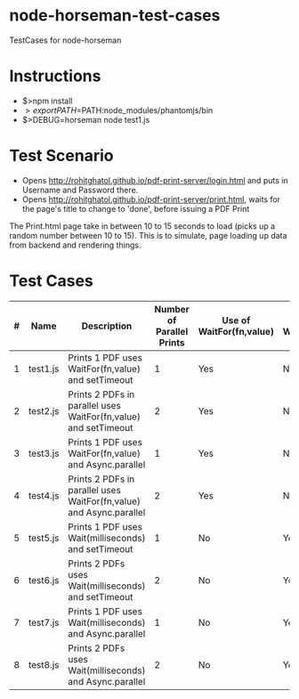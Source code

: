 # node-horseman-test-cases
TestCases for node-horseman

# Instructions

* $>npm install
* $>export PATH=$PATH:node_modules/phantomjs/bin 
* $>DEBUG=horseman node test1.js

# Test Scenario

* Opens http://rohitghatol.github.io/pdf-print-server/login.html and puts in Username and Password there. 
* Opens http://rohitghatol.github.io/pdf-print-server/print.html, waits for the page's title to change to 'done', before issuing a PDF Print

The Print.html page take in between 10 to 15 seconds to load (picks up a random number between 10 to 15). This is to simulate, page loading up data from backend and rendering things.

# Test Cases

|#   | Name | Description | Number of Parallel Prints   | Use of WaitFor(fn,value)   | Use of Wait(milliseconds) | Status | Description |
|---|---|---|---|---|---|---|---|
| 1 |test1.js   |Prints 1 PDF uses WaitFor(fn,value) and setTimeout  | 1  | Yes  |  No | Pass | Prints the 1 PDF File |
| 2 |test2.js   |Prints 2 PDFs in parallel uses WaitFor(fn,value) and setTimeout  | 2  | Yes  | No  | Fail | Code Hangs after printing 1st PDF File |
| 3 |test3.js   |Prints 1 PDF uses WaitFor(fn,value) and Async.parallel  | 1  | Yes  |  No | Pass | Prints the 1 PDF File |
| 4 |test4.js   |Prints 2 PDFs in parallel uses WaitFor(fn,value) and Async.parallel  | 2  | Yes  | No  | Fail | Code Hangs after printing 1st PDF File |
| 5 |test5.js   |Prints 1 PDF uses Wait(milliseconds) and setTimeout  | 1  | No | Yes  | Pass | Prints the 1 PDF File |
| 6 |test6.js   |Prints 2 PDFs uses Wait(milliseconds) and setTimeout  | 2  | No | Yes  | Fail |  Code Hangs after printing 1st PDF File |
| 7 |test7.js   |Prints 1 PDF uses Wait(milliseconds) and Async.parallel  | 1  | No | Yes  | Pass | Prints the 1 PDF File |
| 8 |test8.js   |Prints 2 PDFs uses Wait(milliseconds) and Async.parallel  | 2  | No | Yes  | Pass | Prints 2 PDF Files but doesn't exit |
